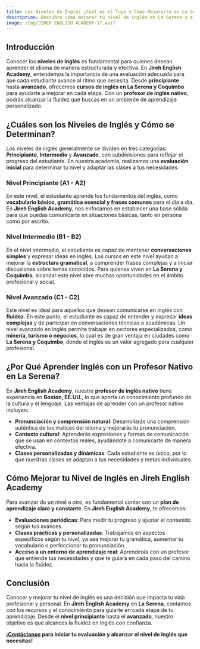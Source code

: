 ```yaml
---
title: Los Niveles de Inglés ¿Cuál es el Tuyo y Cómo Mejorarlo en La Serena?
description: Descubre cómo mejorar tu nivel de inglés en La Serena y alcanzar tus metas profesionales.
image: /Img/JIREH ENGLISH ACADEMY-17.avif
---
```


## Introducción

Conocer los **niveles de inglés** es fundamental para quienes desean aprender el idioma de manera estructurada y efectiva. En **Jireh English Academy**, entendemos la importancia de una evaluación adecuada para que cada estudiante avance al ritmo que necesita. Desde **principiante** hasta **avanzado**, ofrecemos **cursos de inglés en La Serena y Coquimbo** para ayudarte a mejorar en cada etapa. Con un **profesor de inglés nativo**, podrás alcanzar la fluidez que buscas en un ambiente de aprendizaje personalizado.

## ¿Cuáles son los Niveles de Inglés y Cómo se Determinan?

Los niveles de inglés generalmente se dividen en tres categorías: **Principiante**, **Intermedio** y **Avanzado**, con subdivisiones para reflejar el progreso del estudiante. En nuestra academia, realizamos una **evaluación inicial** para determinar tu nivel y adaptar las clases a tus necesidades.

### Nivel Principiante (A1 - A2)

En este nivel, el estudiante aprende los fundamentos del inglés, como **vocabulario básico, gramática esencial y frases comunes** para el día a día. En **Jireh English Academy**, nos enfocamos en establecer una base sólida para que puedas comunicarte en situaciones básicas, tanto en persona como por escrito.

### Nivel Intermedio (B1 - B2)

En el nivel intermedio, el estudiante es capaz de mantener **conversaciones simples** y expresar ideas en inglés. Los cursos en este nivel ayudan a mejorar la **estructura gramatical**, a comprender frases complejas y a iniciar discusiones sobre temas conocidos. Para quienes viven en **La Serena y Coquimbo**, alcanzar este nivel abre muchas oportunidades en el ámbito profesional y social.

### Nivel Avanzado (C1 - C2)

Este nivel es ideal para aquellos que desean comunicarse en inglés con **fluidez**. En este punto, el estudiante es capaz de entender y expresar **ideas complejas** y de participar en conversaciones técnicas o académicas. Un nivel avanzado en inglés permite trabajar en sectores especializados, como **minería, turismo o negocios**, lo cual es de gran ventaja en ciudades como **La Serena y Coquimbo**, donde el inglés es un valor agregado para cualquier profesional.

## ¿Por Qué Aprender Inglés con un Profesor Nativo en La Serena?

En **Jireh English Academy**, nuestro **profesor de inglés nativo** tiene experiencia en **Boston, EE.UU.**, lo que aporta un conocimiento profundo de la cultura y el lenguaje. Las ventajas de aprender con un profesor nativo incluyen:

-   **Pronunciación y comprensión natural**: Desarrollarás una comprensión auténtica de los matices del idioma y mejorarás tu pronunciación.
-   **Contexto cultural**: Aprenderás expresiones y formas de comunicación que se usan en contextos reales, ayudándote a comunicarte de manera efectiva.
-   **Clases personalizadas y dinámicas**: Cada estudiante es único, por lo que nuestras clases se adaptan a tus necesidades y metas individuales.

## Cómo Mejorar tu Nivel de Inglés en Jireh English Academy

Para avanzar de un nivel a otro, es fundamental contar con un **plan de aprendizaje claro y constante**. En **Jireh English Academy**, te ofrecemos:

-   **Evaluaciones periódicas**: Para medir tu progreso y ajustar el contenido según tus avances.
-   **Clases prácticas y personalizadas**: Trabajamos en aspectos específicos según tu nivel, ya sea mejorar tu gramática, aumentar tu vocabulario o perfeccionar tu pronunciación.
-   **Acceso a un entorno de aprendizaje real**: Aprenderás con un profesor que entiende tus necesidades y que te guiará en cada paso del camino hacia la fluidez.

## Conclusión

Conocer y mejorar tu nivel de inglés es una decisión que impacta tu vida profesional y personal. En **Jireh English Academy** en **La Serena**, contamos con los recursos y el conocimiento para guiarte en cada etapa de tu aprendizaje. Desde el **nivel principiante** hasta el **avanzado**, nuestro objetivo es que alcances la fluidez en inglés con confianza.

**¡[Contáctanos](/#Contacto) para iniciar tu evaluación y alcanzar el nivel de inglés que necesitas!**
